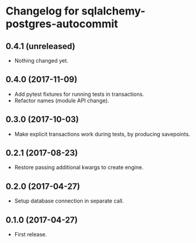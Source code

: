 Changelog for sqlalchemy-postgres-autocommit
=================

0.4.1 (unreleased)
------------------

- Nothing changed yet.


0.4.0 (2017-11-09)
------------------

- Add pytest fixtures for running tests in transactions.
- Refactor names (module API change).


0.3.0 (2017-10-03)
------------------

- Make explicit transactions work during tests, by producing savepoints.


0.2.1 (2017-08-23)
------------------

- Restore passing additional kwargs to create engine.


0.2.0 (2017-04-27)
------------------

- Setup database connection in separate call.


0.1.0 (2017-04-27)
------------------

- First release.
